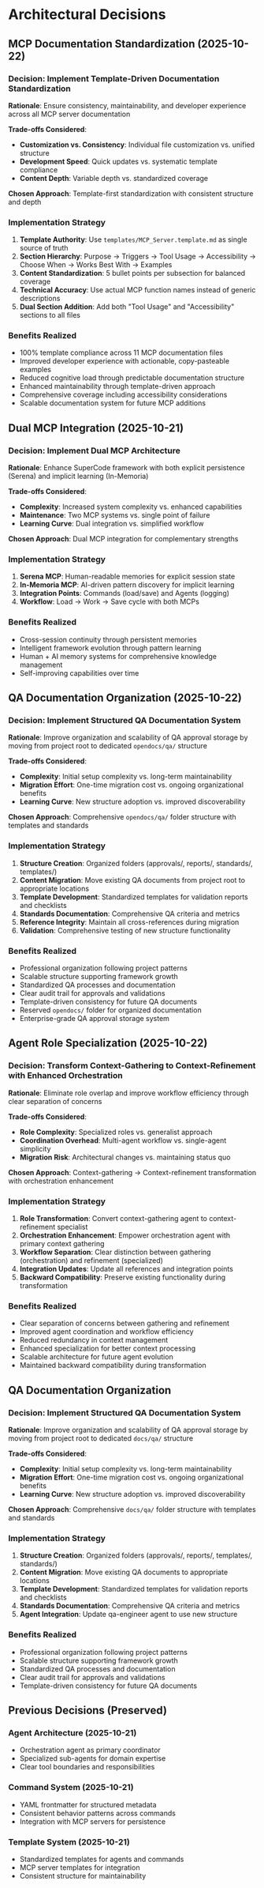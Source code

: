 # Architectural Decisions

## MCP Documentation Standardization (2025-10-22)

### Decision: Implement Template-Driven Documentation Standardization
**Rationale**: Ensure consistency, maintainability, and developer experience across all MCP server documentation

**Trade-offs Considered**:
- **Customization vs. Consistency**: Individual file customization vs. unified structure
- **Development Speed**: Quick updates vs. systematic template compliance
- **Content Depth**: Variable depth vs. standardized coverage

**Chosen Approach**: Template-first standardization with consistent structure and depth

### Implementation Strategy
1. **Template Authority**: Use `templates/MCP_Server.template.md` as single source of truth
2. **Section Hierarchy**: Purpose → Triggers → Tool Usage → Accessibility → Choose When → Works Best With → Examples
3. **Content Standardization**: 5 bullet points per subsection for balanced coverage
4. **Technical Accuracy**: Use actual MCP function names instead of generic descriptions
5. **Dual Section Addition**: Add both "Tool Usage" and "Accessibility" sections to all files

### Benefits Realized
- 100% template compliance across 11 MCP documentation files
- Improved developer experience with actionable, copy-pasteable examples
- Reduced cognitive load through predictable documentation structure
- Enhanced maintainability through template-driven approach
- Comprehensive coverage including accessibility considerations
- Scalable documentation system for future MCP additions

## Dual MCP Integration (2025-10-21)

### Decision: Implement Dual MCP Architecture
**Rationale**: Enhance SuperCode framework with both explicit persistence (Serena) and implicit learning (In-Memoria)

**Trade-offs Considered**:
- **Complexity**: Increased system complexity vs. enhanced capabilities
- **Maintenance**: Two MCP systems vs. single point of failure
- **Learning Curve**: Dual integration vs. simplified workflow

**Chosen Approach**: Dual MCP integration for complementary strengths

### Implementation Strategy
1. **Serena MCP**: Human-readable memories for explicit session state
2. **In-Memoria MCP**: AI-driven pattern discovery for implicit learning
3. **Integration Points**: Commands (load/save) and Agents (logging)
4. **Workflow**: Load → Work → Save cycle with both MCPs

### Benefits Realized
- Cross-session continuity through persistent memories
- Intelligent framework evolution through pattern learning
- Human + AI memory systems for comprehensive knowledge management
- Self-improving capabilities over time

## QA Documentation Organization (2025-10-22)

### Decision: Implement Structured QA Documentation System
**Rationale**: Improve organization and scalability of QA approval storage by moving from project root to dedicated `opendocs/qa/` structure

**Trade-offs Considered**:
- **Complexity**: Initial setup complexity vs. long-term maintainability
- **Migration Effort**: One-time migration cost vs. ongoing organizational benefits
- **Learning Curve**: New structure adoption vs. improved discoverability

**Chosen Approach**: Comprehensive `opendocs/qa/` folder structure with templates and standards

### Implementation Strategy
1. **Structure Creation**: Organized folders (approvals/, reports/, standards/, templates/)
2. **Content Migration**: Move existing QA documents from project root to appropriate locations
3. **Template Development**: Standardized templates for validation reports and checklists
4. **Standards Documentation**: Comprehensive QA criteria and metrics
5. **Reference Integrity**: Maintain all cross-references during migration
6. **Validation**: Comprehensive testing of new structure functionality

### Benefits Realized
- Professional organization following project patterns
- Scalable structure supporting framework growth
- Standardized QA processes and documentation
- Clear audit trail for approvals and validations
- Template-driven consistency for future QA documents
- Reserved `opendocs/` folder for organized documentation
- Enterprise-grade QA approval storage system

## Agent Role Specialization (2025-10-22)

### Decision: Transform Context-Gathering to Context-Refinement with Enhanced Orchestration
**Rationale**: Eliminate role overlap and improve workflow efficiency through clear separation of concerns

**Trade-offs Considered**:
- **Role Complexity**: Specialized roles vs. generalist approach
- **Coordination Overhead**: Multi-agent workflow vs. single-agent simplicity
- **Migration Risk**: Architectural changes vs. maintaining status quo

**Chosen Approach**: Context-gathering → Context-refinement transformation with orchestration enhancement

### Implementation Strategy
1. **Role Transformation**: Convert context-gathering agent to context-refinement specialist
2. **Orchestration Enhancement**: Empower orchestration agent with primary context gathering
3. **Workflow Separation**: Clear distinction between gathering (orchestration) and refinement (specialized)
4. **Integration Updates**: Update all references and integration points
5. **Backward Compatibility**: Preserve existing functionality during transformation

### Benefits Realized
- Clear separation of concerns between gathering and refinement
- Improved agent coordination and workflow efficiency
- Reduced redundancy in context management
- Enhanced specialization for better context processing
- Scalable architecture for future agent evolution
- Maintained backward compatibility during transformation

## QA Documentation Organization

### Decision: Implement Structured QA Documentation System
**Rationale**: Improve organization and scalability of QA approval storage by moving from project root to dedicated `docs/qa/` structure

**Trade-offs Considered**:
- **Complexity**: Initial setup complexity vs. long-term maintainability
- **Migration Effort**: One-time migration cost vs. ongoing organizational benefits
- **Learning Curve**: New structure adoption vs. improved discoverability

**Chosen Approach**: Comprehensive `docs/qa/` folder structure with templates and standards

### Implementation Strategy
1. **Structure Creation**: Organized folders (approvals/, reports/, templates/, standards/)
2. **Content Migration**: Move existing QA documents to appropriate locations
3. **Template Development**: Standardized templates for validation reports and checklists
4. **Standards Documentation**: Comprehensive QA criteria and metrics
5. **Agent Integration**: Update qa-engineer agent to use new structure

### Benefits Realized
- Professional organization following project patterns
- Scalable structure supporting framework growth
- Standardized QA processes and documentation
- Clear audit trail for approvals and validations
- Template-driven consistency for future QA documents

## Previous Decisions (Preserved)

### Agent Architecture (2025-10-21)
- Orchestration agent as primary coordinator
- Specialized sub-agents for domain expertise
- Clear tool boundaries and responsibilities

### Command System (2025-10-21)
- YAML frontmatter for structured metadata
- Consistent behavior patterns across commands
- Integration with MCP servers for persistence

### Template System (2025-10-21)
- Standardized templates for agents and commands
- MCP server templates for integration
- Consistent structure for maintainability